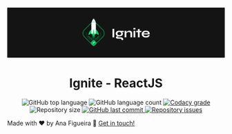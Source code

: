 ![App Preview](https://github.com/NaluFigueira/IgniteReact/blob/main/Ignite.png)

<h1 align="center">
  Ignite - ReactJS
</h1>
<p align="center">
  <img alt="GitHub top language" src="https://img.shields.io/github/languages/top/NaluFigueira/IgniteReact.svg">

  <img alt="GitHub language count" src="https://img.shields.io/github/languages/count/NaluFigueira/IgniteReact.svg">

  <a href="https://www.codacy.com/app/NaluFigueira/IgniteReact?utm_source=github.com&amp;utm_medium=referral&amp;utm_content=NaluFigueira/IgniteReact&amp;utm_campaign=Badge_Grade">
    <img alt="Codacy grade" src="https://img.shields.io/codacy/grade/1b577a07dda843aba09f4bc55d1af8fc.svg">
  </a>

  <img alt="Repository size" src="https://img.shields.io/github/repo-size/NaluFigueira/IgniteReact.svg">
  <a href="https://github.com/NaluFigueira/IgniteReact/commits/master">
    <img alt="GitHub last commit" src="https://img.shields.io/github/last-commit/NaluFigueira/IgniteReact.svg">
  </a>

  <a href="https://github.com/NaluFigueira/IgniteReact/issues">
    <img alt="Repository issues" src="https://img.shields.io/github/issues/NaluFigueira/IgniteReact.svg">
  </a>
</p>

Made with ♥ by Ana Figueira :wave: [Get in touch!](https://www.linkedin.com/in/ana-lu%C3%ADsa-chaves-figueira-38792218a/)
